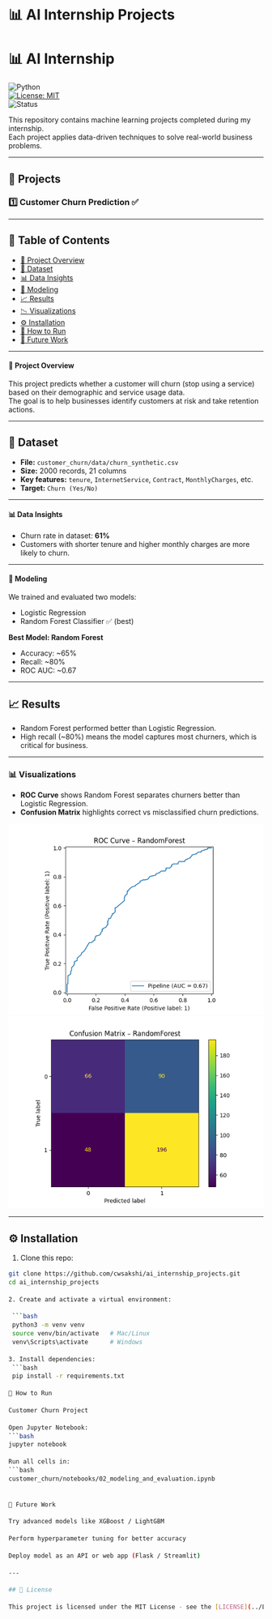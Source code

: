 # 📊 AI Internship Projects 

# 📊 AI Internship  

![Python](https://img.shields.io/badge/Python-3.8%2B-blue)  
[![License: MIT](https://img.shields.io/badge/License-MIT-green.svg)](../LICENSE)  
![Status](https://img.shields.io/badge/Status-Completed-brightgreen)

This repository contains machine learning projects completed during my internship.  
Each project applies data-driven techniques to solve real-world business problems.  

---

## 📂 Projects  

### 1️⃣ Customer Churn Prediction ✅  


---

## 📑 Table of Contents
- [📌 Project Overview](#-project-overview)
- [📂 Dataset](#-dataset)
- [📊 Data Insights](#-data-insights)
- [🧠 Modeling](#-modeling)
- [📈 Results](#-results)
- [📉 Visualizations](#-visualizations)
- [⚙️ Installation](#️-installation)
- [🚀 How to Run](#-how-to-run)
- [🔮 Future Work](#-future-work)

---

#### 🔎 Project Overview  
This project predicts whether a customer will churn (stop using a service) based on their demographic and service usage data.  
The goal is to help businesses identify customers at risk and take retention actions.  

---

## 📂 Dataset
- **File:** `customer_churn/data/churn_synthetic.csv`  
- **Size:** 2000 records, 21 columns  
- **Key features:** `tenure`, `InternetService`, `Contract`, `MonthlyCharges`, etc.  
- **Target:** `Churn (Yes/No)`  

---

#### 📊 Data Insights  
- Churn rate in dataset: **61%**  
- Customers with shorter tenure and higher monthly charges are more likely to churn.  

---

#### 🧠 Modeling  
We trained and evaluated two models:  
- Logistic Regression  
- Random Forest Classifier ✅ (best)  


**Best Model: Random Forest**  
- Accuracy: ~65%  
- Recall: ~80%  
- ROC AUC: ~0.67  

---

## 📈 Results
- Random Forest performed better than Logistic Regression.  
- High recall (~80%) means the model captures most churners, which is critical for business.  

---

### 📊 Visualizations  

- **ROC Curve** shows Random Forest separates churners better than Logistic Regression.  
- **Confusion Matrix** highlights correct vs misclassified churn predictions.  

![ROC Curve](images/roc_curve.png)
![Confusion Matrix](images/confusion_matrix.png)

---

## ⚙️ Installation  

1. Clone this repo:  

```bash
git clone https://github.com/cwsakshi/ai_internship_projects.git
cd ai_internship_projects

2. Create and activate a virtual environment:

 ```bash
 python3 -m venv venv
 source venv/bin/activate   # Mac/Linux
 venv\Scripts\activate      # Windows

3. Install dependencies:
 ```bash
 pip install -r requirements.txt

🚀 How to Run

Customer Churn Project

Open Jupyter Notebook:
```bash
jupyter notebook

Run all cells in:
```bash
customer_churn/notebooks/02_modeling_and_evaluation.ipynb


🔮 Future Work

Try advanced models like XGBoost / LightGBM

Perform hyperparameter tuning for better accuracy

Deploy model as an API or web app (Flask / Streamlit)

---

## 📜 License

This project is licensed under the MIT License - see the [LICENSE](../LICENSE) file for details.

